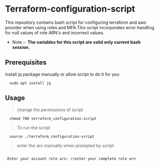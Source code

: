 # Terraform-configuration-script

This repository contains bash script for configuring terraform and aws provider when using roles and MFA.This script incorporates error handling for null values of role ARN's and incorrect values.
- Note  :- **The variables for this script are valid only current bash session.**

## Prerequisites
install jq package manually or allow script to do it for you


```shell
  sudo apt install jq
```
## Usage
> change the permissions of script
```shell
  chmod 700 terraform_configuration-script
```

> To run the script 
```shell
  source ./terraform_configuration-script
```


> enter the arn manually when prompted by script
```shell
 
 Enter your account role arn: //enter your complete role arn

```

